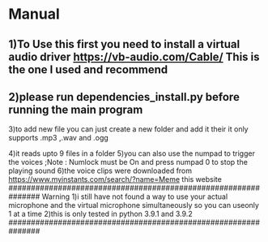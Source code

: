# Manual

## 1)To Use this first you need to install a virtual audio driver <https://vb-audio.com/Cable/> This is the one I used and recommend

## 2)please run dependencies_install.py before running the main program

3)to add new file you can just create a new folder and add it their it only supports .mp3 ,.wav and .ogg

4)it reads upto 9 files in a folder
5)you can also use the numpad to trigger the voices ;Note : Numlock must be On and press numpad 0 to stop the playing sound
6)the voice clips were downloaded from <https://www.myinstants.com/search/?name=Meme> this website
###############################################################
Warning
1)i still have not found a way to use your actual microphone and the virtual microphone simultaneously so you can useonly 1 at a time
2)this is only tested in python 3.9.1 and 3.9.2
###############################################################
